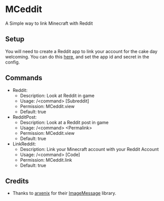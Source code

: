 # MCeddit
A Simple way to link Minecraft with Reddit
## Setup
You will need to create a Reddit app to link your account for the cake day welcoming. You can do this [here](https://www.reddit.com/prefs/apps), and set the app id and secret in the config.
## Commands
- Reddit:
  - Description: Look at Reddit in game
  - Usage: /\<command\> \[Subreddit\]
  - Permission: MCeddit.view
  - Default: true
- RedditPost:
  - Description: Look at a Reddit post in game
  - Usage: /\<command\> \<Permalink\>
  - Permission: MCeddit.view
  - Default: true
- LinkReddit:
  - Description: Link your Minecraft account with your Reddit Account
  - Usage: /\<command\> \[Code\]
  - Permission: MCeddit.link
  - Default: true
## Credits
  - Thanks to [arxenix](https://github.com/arxenix) for their [ImageMessage](https://github.com/arxenix/ImageMessage) library. 